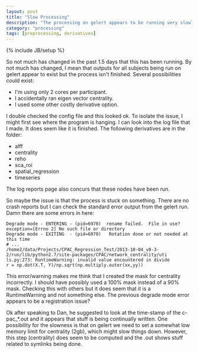 ```yaml
---
layout: post
title: "Slow Processing"
description: "The processing on gelert appears to be running very slowly."
category: "processing"
tags: [preprocessing, derivatives]
---
```

{% include JB/setup %}

So not much has changed in the past 1.5 days that this has been running. By not much has changed, I mean that outputs for all subjects being run on gelert appear to exist but the process isn't finished. Several possibilities could exist:

- I'm using only 2 cores per participant.
- I accidentally ran eigen vector centrality.
- I used some other costly derivative option.

I double checked the config file and this looked ok. To isolate the issue, I might first see where the program is hanging. I can look into the log file that I made. It does seem like it is finished. The following derivatives are in the folder:

- alff
- centrality
- reho
- sca_roi
- spatial_regression
- timeseries

The log reports page also concurs that these nodes have been run.

So maybe the issue is that the process is stuck on something.  There are no crash reports but I can check the standard error  output from the gelert run. Damn there are some errors in here:

	Degrade mode - ENTERING - (pid=6970)  rename failed.  File in use?  exception=[Errno 2] No such file or directory
	Degrade mode - EXITING  - (pid=6970)   Rotation done or not needed at this time
	# ...
	/home2/data/Projects/CPAC_Regression_Test/2013-10-04_v0-3-2/run/lib/python2.7/site-packages/CPAC/network_centrality/uti
	ls.py:273: RuntimeWarning: invalid value encountered in divide
	r = np.dot(X.T, Y)/np.sqrt(np.multiply.outer(xx,yy))

This error/warning makes me think that I created the mask for centrality incorrectly. I should have possibly used a 100% mask instead of a 90% mask. Checking this with others but it does seem that it is a RuntimeWarning and not something else. The previous degrade mode error appears to be a registration issue?

Ok after speaking to Dan, he suggested to look at the time-stamp of the c-pac_*.out and it appears that stuff is being continually written. One possibility for the slowness is that on gelert we need to set a somewhat low memory limit for centrality (2gb), which might slow things down. However, this step (centrality) does seem to be computed and the .out shows stuff related to symlinks being done.

